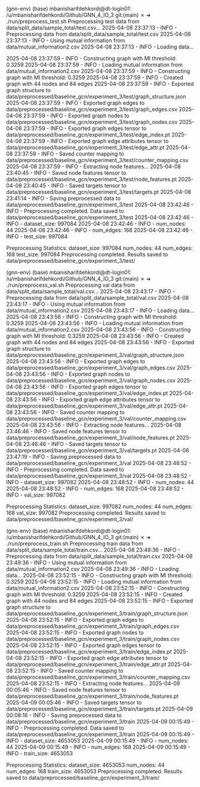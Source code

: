 (gnn-env) (base) mbanisharifdehkordi@dt-login01: /u/mbanisharifdehkordi/Github/GNN_4_IO_3 git:(main) ✗ 
➜   ./run/preprocess_test.sh 
Preprocessing test data from data/split_data/sample_total/test.csv...
2025-04-08 23:37:13 - INFO - Preprocessing data from data/split_data/sample_total/test.csv
2025-04-08 23:37:13 - INFO - Using mutual information from data/mutual_information2.csv
2025-04-08 23:37:13 - INFO - Loading data...

2025-04-08 23:37:59 - INFO - Constructing graph with MI threshold: 0.3259
2025-04-08 23:37:59 - INFO - Loading mutual information from data/mutual_information2.csv
2025-04-08 23:37:59 - INFO - Constructing graph with MI threshold: 0.3259
2025-04-08 23:37:59 - INFO - Created graph with 44 nodes and 84 edges
2025-04-08 23:37:59 - INFO - Exported graph structure to data/preprocessed/baseline_gcn/experiment_3/test/graph_structure.json
2025-04-08 23:37:59 - INFO - Exported graph edges to data/preprocessed/baseline_gcn/experiment_3/test/graph_edges.csv
2025-04-08 23:37:59 - INFO - Exported graph nodes to data/preprocessed/baseline_gcn/experiment_3/test/graph_nodes.csv
2025-04-08 23:37:59 - INFO - Exported graph edges tensor to data/preprocessed/baseline_gcn/experiment_3/test/edge_index.pt
2025-04-08 23:37:59 - INFO - Exported graph edge attributes tensor to data/preprocessed/baseline_gcn/experiment_3/test/edge_attr.pt
2025-04-08 23:37:59 - INFO - Saved counter mapping to data/preprocessed/baseline_gcn/experiment_3/test/counter_mapping.csv
2025-04-08 23:37:59 - INFO - Extracting node features...
2025-04-08 23:40:45 - INFO - Saved node features tensor to data/preprocessed/baseline_gcn/experiment_3/test/node_features.pt
2025-04-08 23:40:45 - INFO - Saved targets tensor to data/preprocessed/baseline_gcn/experiment_3/test/targets.pt
2025-04-08 23:41:14 - INFO - Saving preprocessed data to data/preprocessed/baseline_gcn/experiment_3/test
2025-04-08 23:42:46 - INFO - Preprocessing completed. Data saved to data/preprocessed/baseline_gcn/experiment_3/test
2025-04-08 23:42:46 - INFO - dataset_size: 997084
2025-04-08 23:42:46 - INFO - num_nodes: 44
2025-04-08 23:42:46 - INFO - num_edges: 168
2025-04-08 23:42:46 - INFO - test_size: 997084

Preprocessing Statistics:
dataset_size: 997084
num_nodes: 44
num_edges: 168
test_size: 997084
Preprocessing completed. Results saved to data/preprocessed/baseline_gcn/experiment_3/test/


(gnn-env) (base) mbanisharifdehkordi@dt-login01: /u/mbanisharifdehkordi/Github/GNN_4_IO_3 git:(main) ✗ 
➜   ./run/preprocess_val.sh 
Preprocessing val data from data/split_data/sample_total/val.csv...
2025-04-08 23:43:17 - INFO - Preprocessing data from data/split_data/sample_total/val.csv
2025-04-08 23:43:17 - INFO - Using mutual information from data/mutual_information2.csv
2025-04-08 23:43:17 - INFO - Loading data...
2025-04-08 23:43:56 - INFO - Constructing graph with MI threshold: 0.3259
2025-04-08 23:43:56 - INFO - Loading mutual information from data/mutual_information2.csv
2025-04-08 23:43:56 - INFO - Constructing graph with MI threshold: 0.3259
2025-04-08 23:43:56 - INFO - Created graph with 44 nodes and 84 edges
2025-04-08 23:43:56 - INFO - Exported graph structure to data/preprocessed/baseline_gcn/experiment_3/val/graph_structure.json
2025-04-08 23:43:56 - INFO - Exported graph edges to data/preprocessed/baseline_gcn/experiment_3/val/graph_edges.csv
2025-04-08 23:43:56 - INFO - Exported graph nodes to data/preprocessed/baseline_gcn/experiment_3/val/graph_nodes.csv
2025-04-08 23:43:56 - INFO - Exported graph edges tensor to data/preprocessed/baseline_gcn/experiment_3/val/edge_index.pt
2025-04-08 23:43:56 - INFO - Exported graph edge attributes tensor to data/preprocessed/baseline_gcn/experiment_3/val/edge_attr.pt
2025-04-08 23:43:56 - INFO - Saved counter mapping to data/preprocessed/baseline_gcn/experiment_3/val/counter_mapping.csv
2025-04-08 23:43:56 - INFO - Extracting node features...
2025-04-08 23:46:46 - INFO - Saved node features tensor to data/preprocessed/baseline_gcn/experiment_3/val/node_features.pt
2025-04-08 23:46:46 - INFO - Saved targets tensor to data/preprocessed/baseline_gcn/experiment_3/val/targets.pt
2025-04-08 23:47:19 - INFO - Saving preprocessed data to data/preprocessed/baseline_gcn/experiment_3/val
2025-04-08 23:48:52 - INFO - Preprocessing completed. Data saved to data/preprocessed/baseline_gcn/experiment_3/val
2025-04-08 23:48:52 - INFO - dataset_size: 997082
2025-04-08 23:48:52 - INFO - num_nodes: 44
2025-04-08 23:48:52 - INFO - num_edges: 168
2025-04-08 23:48:52 - INFO - val_size: 997082

Preprocessing Statistics:
dataset_size: 997082
num_nodes: 44
num_edges: 168
val_size: 997082
Preprocessing completed. Results saved to data/preprocessed/baseline_gcn/experiment_3/val/

(gnn-env) (base) mbanisharifdehkordi@dt-login01: /u/mbanisharifdehkordi/Github/GNN_4_IO_3 git:(main) ✗ 
➜   ./run/preprocess_train.sh 
Preprocessing train data from data/split_data/sample_total/train.csv...
2025-04-08 23:49:36 - INFO - Preprocessing data from data/split_data/sample_total/train.csv
2025-04-08 23:49:36 - INFO - Using mutual information from data/mutual_information2.csv
2025-04-08 23:49:36 - INFO - Loading data...
2025-04-08 23:52:15 - INFO - Constructing graph with MI threshold: 0.3259
2025-04-08 23:52:15 - INFO - Loading mutual information from data/mutual_information2.csv
2025-04-08 23:52:15 - INFO - Constructing graph with MI threshold: 0.3259
2025-04-08 23:52:15 - INFO - Created graph with 44 nodes and 84 edges
2025-04-08 23:52:15 - INFO - Exported graph structure to data/preprocessed/baseline_gcn/experiment_3/train/graph_structure.json
2025-04-08 23:52:15 - INFO - Exported graph edges to data/preprocessed/baseline_gcn/experiment_3/train/graph_edges.csv
2025-04-08 23:52:15 - INFO - Exported graph nodes to data/preprocessed/baseline_gcn/experiment_3/train/graph_nodes.csv
2025-04-08 23:52:15 - INFO - Exported graph edges tensor to data/preprocessed/baseline_gcn/experiment_3/train/edge_index.pt
2025-04-08 23:52:15 - INFO - Exported graph edge attributes tensor to data/preprocessed/baseline_gcn/experiment_3/train/edge_attr.pt
2025-04-08 23:52:15 - INFO - Saved counter mapping to data/preprocessed/baseline_gcn/experiment_3/train/counter_mapping.csv
2025-04-08 23:52:15 - INFO - Extracting node features...
2025-04-09 00:05:46 - INFO - Saved node features tensor to data/preprocessed/baseline_gcn/experiment_3/train/node_features.pt
2025-04-09 00:05:46 - INFO - Saved targets tensor to data/preprocessed/baseline_gcn/experiment_3/train/targets.pt
2025-04-09 00:08:16 - INFO - Saving preprocessed data to data/preprocessed/baseline_gcn/experiment_3/train
2025-04-09 00:15:49 - INFO - Preprocessing completed. Data saved to data/preprocessed/baseline_gcn/experiment_3/train
2025-04-09 00:15:49 - INFO - dataset_size: 4653053
2025-04-09 00:15:49 - INFO - num_nodes: 44
2025-04-09 00:15:49 - INFO - num_edges: 168
2025-04-09 00:15:49 - INFO - train_size: 4653053

Preprocessing Statistics:
dataset_size: 4653053
num_nodes: 44
num_edges: 168
train_size: 4653053
Preprocessing completed. Results saved to data/preprocessed/baseline_gcn/experiment_3/train/

